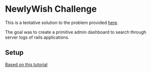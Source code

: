 # NewlyWish Challenge

This is a tentative solution to the problem provided [here](./INSTRUCTIONS.md).

The goal was to create a primitive admin dashboard to search through server logs of rails applications.

## Setup

[Based on this tutorial](https://wearestac.com/blog/log-tagging-in-rails)
